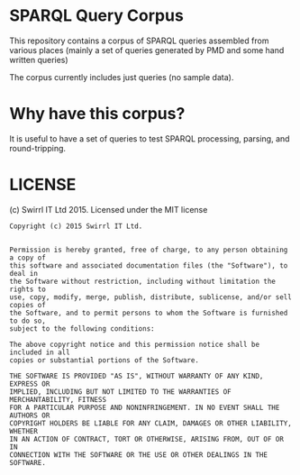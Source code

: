 # SPARQL Query Corpus

This repository contains a corpus of SPARQL queries assembled from various
places (mainly a set of queries generated by PMD and some hand written queries)

The corpus currently includes just queries (no sample data).

# Why have this corpus?

It is useful to have a set of queries to test SPARQL processing, parsing, and
round-tripping.

# LICENSE

(c) Swirrl IT Ltd 2015.  Licensed under the MIT license

````
Copyright (c) 2015 Swirrl IT Ltd.


Permission is hereby granted, free of charge, to any person obtaining a copy of
this software and associated documentation files (the "Software"), to deal in
the Software without restriction, including without limitation the rights to
use, copy, modify, merge, publish, distribute, sublicense, and/or sell copies of
the Software, and to permit persons to whom the Software is furnished to do so,
subject to the following conditions:

The above copyright notice and this permission notice shall be included in all
copies or substantial portions of the Software.

THE SOFTWARE IS PROVIDED "AS IS", WITHOUT WARRANTY OF ANY KIND, EXPRESS OR
IMPLIED, INCLUDING BUT NOT LIMITED TO THE WARRANTIES OF MERCHANTABILITY, FITNESS
FOR A PARTICULAR PURPOSE AND NONINFRINGEMENT. IN NO EVENT SHALL THE AUTHORS OR
COPYRIGHT HOLDERS BE LIABLE FOR ANY CLAIM, DAMAGES OR OTHER LIABILITY, WHETHER
IN AN ACTION OF CONTRACT, TORT OR OTHERWISE, ARISING FROM, OUT OF OR IN
CONNECTION WITH THE SOFTWARE OR THE USE OR OTHER DEALINGS IN THE SOFTWARE.
````
